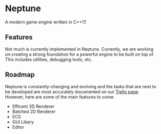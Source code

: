 # Neptune
A modern game engine written in C++17.

## Features

Not much is currently implemented in Neptune. Currently, we are working on creating a strong foundation for a powerful engine to be built on top of. This includes utilities, debugging tools, etc.

## Roadmap

Neptune is constantly-changing and evolving and the tasks that are next to be developed are most accurately documented on our [Trello page](https://trello.com/b/ktXv9ame/neptune). However, here are some of the main features to come:

* Efficent 3D Renderer
* Batched 2D Renderer
* ECS
* GUI Libary
* Editor
